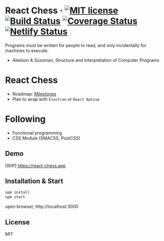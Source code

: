 # React Chess &middot; [![MIT license](http://img.shields.io/badge/license-MIT-brightgreen.svg)](LICENSE.md) [![Build Status](https://travis-ci.org/jsveron23/react-chess.svg?branch=next)](https://travis-ci.org/jsveron23/react-chess) [![Coverage Status](https://coveralls.io/repos/github/jsveron23/react-chess/badge.svg)](https://coveralls.io/github/jsveron23/react-chess) [![Netlify Status](https://api.netlify.com/api/v1/badges/622d7c96-5d7f-4342-b627-9c18f2166f45/deploy-status)](https://app.netlify.com/sites/react-chess-065995/deploys)

Programs must be written for people to read, and only incidentally for machines to execute.

- Abelson & Sussman, Structure and Interpretation of Computer Programs

# React Chess

- Roadmap: [Milestones](https://github.com/jsveron23/react-chess/milestones)
- Plan to wrap with `Electron` or `React Native`

# Following

- Functional programming
- CSS Module (SMACSS, PostCSS)

## Demo

[WIP] https://react-chess.app

## Installation & Start

```bash
npm install
npm start
```

open browser, http://localhost:3000

## License

MIT
